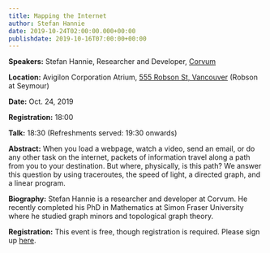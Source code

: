 ```yaml
---
title: Mapping the Internet
author: Stefan Hannie
date: 2019-10-24T02:00:00.000+00:00
publishdate: 2019-10-16T07:00:00+00:00
---
```

**Speakers:** Stefan Hannie, Researcher and Developer, [Corvum](https://www.corvum.ca)

**Location:** Avigilon Corporation Atrium, [555 Robson St, Vancouver](https://goo.gl/maps/6mHjCucr32sv4jv97) (Robson at Seymour)

**Date:** Oct. 24, 2019

**Registration:** 18:00 

**Talk:** 18:30 (Refreshments served: 19:30 onwards)

**Abstract:**
When you load a webpage, watch a video, send an email, or do any other task on the internet, packets of information travel along a path from you to your destination. But where, physically, is this path? We answer this question by using traceroutes, the speed of light, a directed graph, and a linear program.

**Biography:**
Stefan Hannie is a researcher and developer at Corvum. He recently completed his PhD in Mathematics at Simon Fraser University where he studied graph minors and topological graph theory.

**Registration:**
This event is free, though registration is required. Please sign up [here](https://www.eventbrite.ca/e/bc-data-colloquium-series-october-24-with-stefan-hannie-corvum-tickets-77054948425). 
